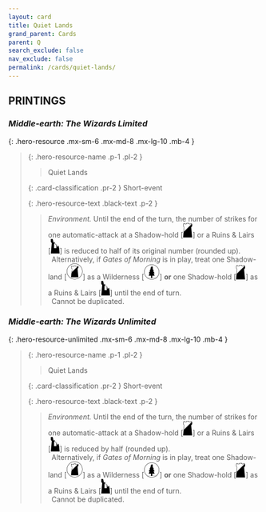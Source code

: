 ```yaml
---
layout: card
title: Quiet Lands
grand_parent: Cards
parent: Q
search_exclude: false
nav_exclude: false
permalink: /cards/quiet-lands/
---
```


## PRINTINGS


### _Middle-earth: The Wizards Limited_

{: .hero-resource .mx-sm-6 .mx-md-8 .mx-lg-10 .mb-4 }
> {: .hero-resource-name .p-1 .pl-2 }
> > <div class="card-mp"></div>
> > <div class="card-name">Quiet Lands</div>
>
> {: .card-classification .pr-2 }
> Short-event
>
> {: .hero-resource-text .black-text .p-2 }
> > _Environment._ Until the end of the turn, the number of strikes for one automatic-attack at a Shadow-hold <nobr>[<img src="/assets/images/shadow-hold.svg">]</nobr> or a Ruins & Lairs <nobr>[<img src="/assets/images/ruinlair.svg">]</nobr> is reduced to half of its original number (rounded up). <br>&ensp;Alternatively, if _Gates of Morning_ is in play, treat one Shadow-land <nobr>[<img src="/assets/images/shadow-land.svg">]</nobr> as a Wilderness <nobr>[<img src="/assets/images/wilderness.svg">]</nobr> **or** one Shadow-hold <nobr>[<img src="/assets/images/shadow-hold.svg">]</nobr> as a Ruins & Lairs <nobr>[<img src="/assets/images/ruinlair.svg">]</nobr> until the end of turn. <br>&ensp;Cannot be duplicated. 
> 

### _Middle-earth: The Wizards Unlimited_

{: .hero-resource-unlimited .mx-sm-6 .mx-md-8 .mx-lg-10 .mb-4 }
> {: .hero-resource-name .p-1 .pl-2 }
> > <div class="card-mp"></div>
> > <div class="card-name">Quiet Lands</div>
>
> {: .card-classification .pr-2 }
> Short-event
>
> {: .hero-resource-text .black-text .p-2 }
> > _Environment._ Until the end of the turn, the number of strikes for one automatic-attack at a Shadow-hold <nobr>[<img src="/assets/images/shadow-hold.svg">]</nobr> or a Ruins & Lairs <nobr>[<img src="/assets/images/ruinlair.svg">]</nobr> is reduced by half (rounded up). <br>&ensp;Alternatively, if _Gates of Morning_ is in play, treat one Shadow-land <nobr>[<img src="/assets/images/shadow-land.svg">]</nobr> as a Wilderness <nobr>[<img src="/assets/images/wilderness.svg">]</nobr> **or** one Shadow-hold <nobr>[<img src="/assets/images/shadow-hold.svg">]</nobr> as a Ruins & Lairs <nobr>[<img src="/assets/images/ruinlair.svg">]</nobr> until the end of turn. <br>&ensp;Cannot be duplicated. 
> 
